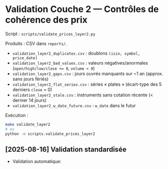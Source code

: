 # Validation Couche 2 — Contrôles de cohérence des prix

Script : `scripts/validate_prices_layer2.py`

Produits : CSV dans `reports/`.
- `validation_layer2_duplicates.csv` : doublons `(isin, symbol, price_date)`
- `validation_layer2_bad_values.csv` : valeurs négatives/anormales (`open/high/low/close <= 0`, `volume < 0`)
- `validation_layer2_gaps.csv` : jours ouvrés manquants sur ~1 an (approx. sans jours fériés)
- `validation_layer2_flat_series.csv` : séries « plates » (écart-type des 5 derniers `close` = 0)
- `validation_layer2_stale.csv` : instruments sans cotation récente (< dernier 14 jours)
- `validation_layer2_w_date_future.csv` : `w_date` dans le futur

Exécution :
```bash
make validate_layer2
# ou
python -m scripts.validate_prices_layer2
```

## [2025-08-16] Validation standardisée
- Validation automatique:

